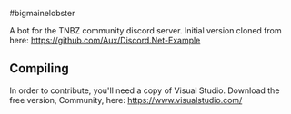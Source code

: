 #bigmainelobster

A bot for the TNBZ community discord server. Initial version cloned from here: https://github.com/Aux/Discord.Net-Example

## Compiling
In order to contribute, you'll need a copy of Visual Studio. Download the free version, Community, here: https://www.visualstudio.com/

